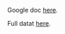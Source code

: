 
Google doc [here](https://docs.google.com/spreadsheets/d/1rhkpqE1b_oc7E0RGWWQbjMtdU1E9gtj0qWK4iOaNK0g/edit?usp=sharing).

Full datat [here](https://richmond.box.com/s/ux3lh0awom1fpe15642ew7dn81kc9l97).

